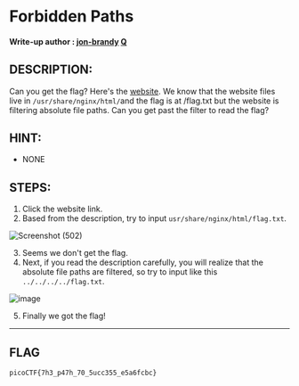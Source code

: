 # Forbidden Paths
#### Write-up author : [jon-brandy](https://github.com/jon-brandy) [Q](https://github.com/tkxldk)
## DESCRIPTION:
Can you get the flag? Here's the [website](http://saturn.picoctf.net:55827/). 
We know that the website files live in `/usr/share/nginx/html/`and the flag is at /flag.txt but the website is filtering absolute file paths. 
Can you get past the filter to read the flag?
## HINT:
- NONE
## STEPS:
1. Click the website link.
2. Based from the description, try to input `usr/share/nginx/html/flag.txt`.

![Screenshot (502)](https://user-images.githubusercontent.com/70703371/176099066-0fd73d9e-3fce-42b1-bde9-706b550be6ea.png)

3. Seems we don't get the flag.
4. Next, if you read the description carefully, you will realize that the absolute file paths are filtered, so try to input like this `../../../../flag.txt`.

![image](https://user-images.githubusercontent.com/70703371/176099310-462fbbf4-f55d-4ac2-8ac4-cb2f8b35826c.png)

5. Finally we got the flag!

---
## FLAG
```
picoCTF{7h3_p47h_70_5ucc355_e5a6fcbc}
```

